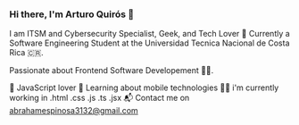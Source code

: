### Hi there, I'm Arturo Quirós 👋

I am ITSM and Cybersecurity Specialist, Geek, and Tech Lover 🤖
Currently a Software Engineering Student at the Universidad Tecnica Nacional de Costa Rica 🇨🇷.

Passionate about Frontend Software Developement 👨‍💻.

💛 JavaScript lover
🌱 Learning about mobile technologies
👨‍💻 i'm currently working in .html .css .js .ts .jsx
📬 Contact me on abrahamespinosa3132@gmail.com

